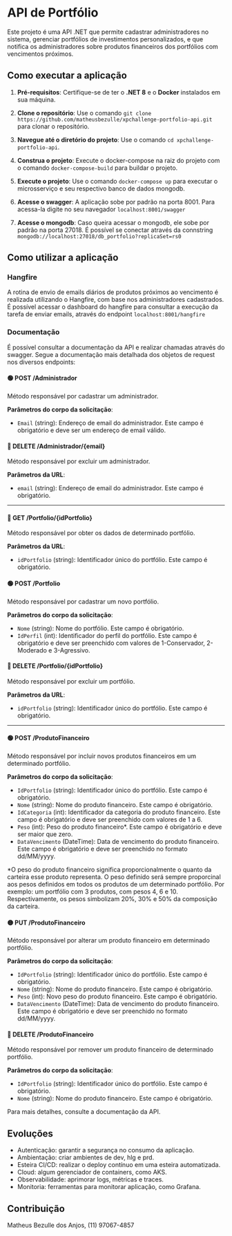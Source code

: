 # API de Portfólio
Este projeto é uma API .NET que permite cadastrar administradores no sistema, gerenciar portfólios de investimentos personalizados, e que notifica os administradores sobre produtos financeiros dos portfólios com vencimentos próximos.

## Como executar a aplicação

1. **Pré-requisitos**: 
Certifique-se de ter o **.NET 8** e o **Docker** instalados em sua máquina.

2. **Clone o repositório**: 
Use o comando `git clone https://github.com/matheusbezulle/xpchallenge-portfolio-api.git` para clonar o repositório.

3. **Navegue até o diretório do projeto**: 
Use o comando `cd xpchallenge-portfolio-api`.

4. **Construa o projeto**: 
Execute o docker-compose na raiz do projeto com o comando `docker-compose-build` para buildar o projeto.

5. **Execute o projeto**: 
Use o comando `docker-compose up` para executar o microsserviço e seu respectivo banco de dados mongodb.

5. **Acesse o swagger**: 
A aplicação sobe por padrão na porta 8001. Para acessa-la digite no seu navegador `localhost:8001/swagger`

6. **Acesse o mongodb**:
Caso queira acessar o mongodb, ele sobe por padrão na porta 27018. É possível se conectar através da connstring `mongodb://localhost:27018/db_portfolio?replicaSet=rs0`

## Como utilizar a aplicação

### Hangfire
A rotina de envio de emails diários de produtos próximos ao vencimento é realizada utilizando o Hangfire, com base nos administradores cadastrados. É possível acessar o dashboard do hangfire para consultar a execução da tarefa de enviar emails, através do endpoint `localhost:8001/hangfire`

### Documentação
É possível consultar a documentação da API e realizar chamadas através do swagger. Segue a documentação mais detalhada dos objetos de request nos diversos endpoints:

#### 🟢 POST /Administrador

Método responsável por cadastrar um administrador.

**Parâmetros do corpo da solicitação**:

- `Email` (string): Endereço de email do administrador. Este campo é obrigatório e deve ser um endereço de email válido.


#### 🔴 DELETE /Administrador/{email}

Método responsável por excluir um administrador.

**Parâmetros da URL**:

- `email` (string): Endereço de email do administrador. Este campo é obrigatório.

---

#### 🔵 GET /Portfolio/{idPortfolio}

Método responsável por obter os dados de determinado portfólio.

**Parâmetros da URL**:

- `idPortfolio` (string): Identificador único do portfólio. Este campo é obrigatório.


#### 🟢 POST /Portfolio

Método responsável por cadastrar um novo portfólio.

**Parâmetros do corpo da solicitação**:

- `Nome` (string): Nome do portfólio. Este campo é obrigatório.
- `IdPerfil` (int): Identificador do perfil do portfólio. Este campo é obrigatório e deve ser preenchido com valores de 1-Conservador, 2-Moderado e 3-Agressivo.


#### 🔴 DELETE /Portfolio/{idPortfolio}

Método responsável por excluir um portfólio.

**Parâmetros da URL**:

- `idPortfolio` (string): Identificador único do portfólio. Este campo é obrigatório.

---

#### 🟢 POST /ProdutoFinanceiro

Método responsável por incluir novos produtos financeiros em um determinado portfólio.

**Parâmetros do corpo da solicitação**:

- `IdPortfolio` (string): Identificador único do portfólio. Este campo é obrigatório.
- `Nome` (string): Nome do produto financeiro. Este campo é obrigatório.
- `IdCategoria` (int): Identificador da categoria do produto financeiro. Este campo é obrigatório e deve ser preenchido com valores de 1 a 6.
- `Peso` (int): Peso do produto financeiro*. Este campo é obrigatório e deve ser maior que zero.
- `DataVencimento` (DateTime): Data de vencimento do produto financeiro. Este campo é obrigatório e deve ser preenchido no formato dd/MM/yyyy.

*O peso do produto financeiro significa proporcionalmente o quanto da carteira esse produto representa. O peso definido será sempre proporcinal aos pesos definidos em todos os produtos de um determinado portfólio. Por exemplo: um portfólio com 3 produtos, com pesos 4, 6 e 10. Respectivamente, os pesos simbolizam 20%, 30% e 50% da composição da carteira.

#### 🟡 PUT /ProdutoFinanceiro

Método responsável por alterar um produto financeiro em determinado portfólio.

**Parâmetros do corpo da solicitação**:

- `IdPortfolio` (string): Identificador único do portfólio. Este campo é obrigatório.
- `Nome` (string): Nome do produto financeiro. Este campo é obrigatório.
- `Peso` (int): Novo peso do produto financeiro. Este campo é obrigatório.
- `DataVencimento` (DateTime): Data de vencimento do produto financeiro. Este campo é obrigatório e deve ser preenchido no formato dd/MM/yyyy.

#### 🔴 DELETE /ProdutoFinanceiro

Método responsável por remover um produto financeiro de determinado portfólio.

**Parâmetros do corpo da solicitação**:

- `IdPortfolio` (string): Identificador único do portfólio. Este campo é obrigatório.
- `Nome` (string): Nome do produto financeiro. Este campo é obrigatório.


Para mais detalhes, consulte a documentação da API.

## Evoluções

- Autenticação: garantir a segurança no consumo da aplicação.
- Ambientação: criar ambientes de dev, hlg e prd.
- Esteira CI/CD: realizar o deploy contínuo em uma esteira automatizada.
- Cloud: algum gerenciador de containers, como AKS.
- Observabilidade: aprimorar logs, métricas e traces.
- Monitoria: ferramentas para monitorar aplicação, como Grafana.

## Contribuição

Matheus Bezulle dos Anjos, (11) 97067-4857
